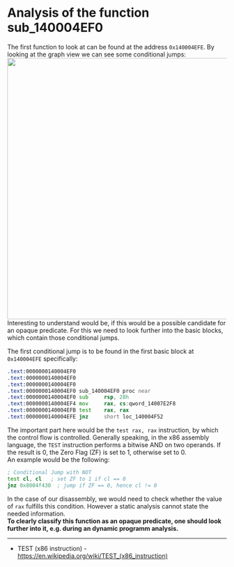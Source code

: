 # Analysis of the function sub_140004EF0
The first function to look at can be found at the address `0x140004EFE`. By looking at the graph view we can see some conditional jumps: 
<img src="https://github.com/OpaxIV/hslu_secproj/assets/93701325/a40e8bc5-5a78-4fdd-8803-88d637171bfd" width="600">
Interesting to understand would be, if this would be a possible candidate for an opaque predicate. For this we need to look further into the basic blocks, which contain those conditional jumps.

The first conditional jump is to be found in the first basic block at `0x140004EFE` specifically:
```asm
.text:0000000140004EF0
.text:0000000140004EF0
.text:0000000140004EF0
.text:0000000140004EF0 sub_140004EF0 proc near
.text:0000000140004EF0 sub     rsp, 28h
.text:0000000140004EF4 mov     rax, cs:qword_14007E2F8
.text:0000000140004EFB test    rax, rax
.text:0000000140004EFE jnz     short loc_140004F52
```
The important part here would be the `test rax, rax` instruction, by which the control flow is controlled. Generally speaking, in the x86 assembly language, the `TEST` instruction performs a bitwise AND on two operands. If the result is 0, the Zero Flag (ZF) is set to 1, otherwise set to 0.<br>
An example would be the following:
```asm
; Conditional Jump with NOT
test cl, cl   ; set ZF to 1 if cl == 0
jnz 0x8004f430  ; jump if ZF == 0, hence cl != 0
```
In the case of our disassembly, we would need to check whether the value of `rax` fulfills this condition. However a static analysis cannot state the needed information.
<br>
**To clearly classify this function as an opaque predicate, one should look further into it, e.g. during an dynamic programm analysis.**

---
- TEST (x86 instruction) - https://en.wikipedia.org/wiki/TEST_(x86_instruction)
